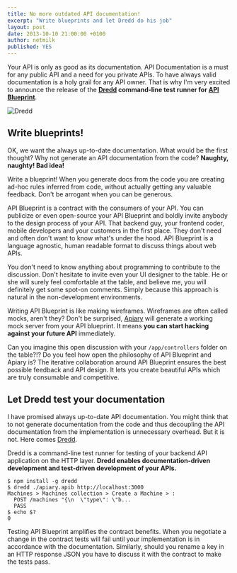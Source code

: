 ```yaml
---
title: No more outdated API documentation!
excerpt: "Write blueprints and let Dredd do his job"
layout: post
date: 2013-10-10 21:00:00 +0100
author: netmilk
published: YES
---
```


Your API is only as good as its documentation. API Documentation is a must for any public API and a need for you private APIs. To have always valid documentation is a holy grail for any API owner. That is why I'm very excited to announce the release of the **[Dredd][] command-line test runner for [API Blueprint][]**.

![Dredd](http://blog.apiary.io/images/Dredd.png?1)

## Write blueprints!

OK, we want the always up-to-date documentation. What would be the first thought? Why not generate an API documentation from the code? **Naughty, naughty! Bad idea!**

Write a blueprint! When you generate docs from the code you are creating ad-hoc rules inferred from code, without actually getting any valuable feedback. Don't be arrogant when you can be generous.

API Blueprint is a contract with the consumers of your API. You can publicize or even open-source your API Blueprint and boldly invite anybody to the design process of your API. That backend guy, your frontend coder, mobile developers and your customers in the first place. They don't need and often don't want to know what's under the hood. API Blueprint is a language agnostic, human readable format to discuss things about web APIs.

You don't need to know anything about programming to contribute to the discussion. Don't hesitate to invite even your UI designer to the table. He or she will surely feel comfortable at the table, and believe me, you will definitely get some spot-on comments. Simply because this approach is natural in the non-development environments.

Writing API Blueprint is like making wireframes. Wireframes are often called mocks, aren't they? Don't be surprised, [Apiary][] will generate a working mock server from your API blueprint. It means **you can start hacking against your future API** immediately.

Can you imagine this open discussion with your `/app/controllers` folder on the table?!? Do you feel how open the philosophy of API Blueprint and Apiary is? The iterative collaboration around API Blueprint ensures the best possible feedback and API design. It lets you create beautiful APIs which are truly consumable and competitive.

## Let Dredd test your documentation

I have promised always up-to-date API documentation. You might think that to not generate documentation from the code and thus decoupling the API documentation from the implementation is unnecessary overhead. But it is not. Here comes [Dredd][].

Dredd is a command-line test runner for testing of your backend API application on the HTTP layer. **Dredd enables documentation-driven development and test-driven development of your APIs.**

    $ npm install -g dredd
    $ dredd ./apiary.apib http://localhost:3000
    Machines > Machines collection > Create a Machine > :
      POST /machines "{\n  \"type\": \"b...
      PASS
    $ echo $?
    0


Testing API Blueprint amplifies the contract benefits. When you negotiate a change in the contract tests will fail until your implementation is in accordance with the documentation. Similarly, should you rename a key in an HTTP response JSON you have to discuss it with the contract to make the tests pass.


[Apiary]: http://apiary.io
[Readme]: https://github.com/apiaryio/dredd-example/blob/master/README.md
[code]: https://github.com/apiaryio/dredd-example/blob/master/app.coffee
[blueprint]: https://gist.github.com/netmilk/6885268
[documentation]: http://docs.dreddexample.apiary.io/
[mock]: http://docs.dreddexample.apiary.io/traffic
[dredd-example]: git@github.com:apiaryio/dredd-example.git
[Express.js]: http://expressjs.com/
[issues]: https://github.com/apiaryio/dredd-example/issues
[support]: mailto:support@apiary.io
[Dredd]: https://github.com/apiaryio/dredd
[API Blueprint]: http://apiblueprint.org/
[Travis-CI]: https://travis-ci.org/
[Codeship]: https://www.codeship.io/
[Teamcity]: http://www.jetbrains.com/teamcity/
[Circle-CI]: https://circleci.com/
[Jenkins]: http://jenkins-ci.org/
[Hudson]: http://hudson-ci.org/
[Atlassian Bamboo]: https://www.atlassian.com/software/bamboo
[Semaphore]: https://semaphoreapp.com/
[Node.js]: http://nodejs.org/
[NPM]: https://npmjs.org/
[NVM]: https://github.com/creationix/nvm

